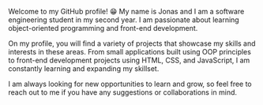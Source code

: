 Welcome to my GitHub profile! 😁  My name is Jonas and I am a software engineering student in my second year. 
I am passionate about learning object-oriented programming and front-end development.

On my profile, you will find a variety of projects that showcase my skills and interests in these areas.
From small applications built using OOP principles to front-end development projects using HTML, CSS, and JavaScript, 
I am constantly learning and expanding my skillset.

I am always looking for new opportunities to learn and grow, so feel free to reach out to me if you have any suggestions or collaborations in mind. 


<!---
jonashall8/jonashall8 is a ✨ special ✨ repository because its `README.md` (this file) appears on your GitHub profile.
You can click the Preview link to take a look at your changes.
--->
